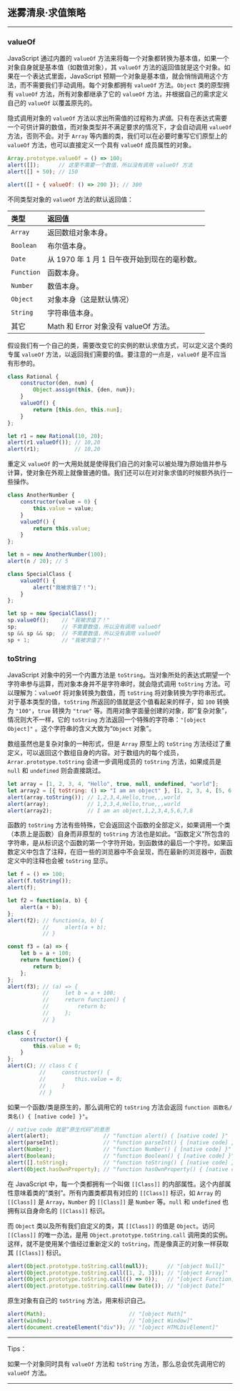 ## 迷雾清泉·求值策略

---

### valueOf

JavaScript 通过内置的 `valueOf` 方法来将每一个对象都转换为基本值，如果一个对象自身就是基本值（如数值对象），其 `valueOf` 方法的返回值就是这个对象。如果在一个表达式里面，JavaScript 预期一个对象是基本值，就会悄悄调用这个方法，而不需要我们手动调用。每个对象都拥有 `valueOf` 方法。`Object` 类的原型拥有 `valueOf` 方法，所有对象都继承了它的 `valueOf` 方法，并根据自己的需求定义自己的 `valueOf` 以覆盖原先的。

隐式调用对象的 `valueOf` 方法以求出所需值的过程称为*求值*。只有在表达式需要一个可供计算的数值，而对象类型并不满足要求的情况下，才会自动调用 `valueOf` 方法，否则不会。对于 `Array` 等内置的类，我们可以在必要时重写它们原型上的 `valueOf` 方法，也可以直接定义一个具有 `valueOf` 成员属性的对象。

```javascript
Array.prototype.valueOf = () => 100;
alert([]);      // 这里不需要一个数值，所以没有调用 valueOf 方法
alert([] + 50); // 150

alert([] + { valueOf: () => 200 }); // 300
```

不同类型对象的 `valueOf` 方法的默认返回值：

| **类型**   | **返回值**                                   |
| :--------- | :------------------------------------------- |
| `Array`    | 返回数组对象本身。                           |
| `Boolean`  | 布尔值本身。                                 |
| `Date`     | 从 1970 年 1 月 1 日午夜开始到现在的毫秒数。 |
| `Function` | 函数本身。                                   |
| `Number`   | 数值本身。                                   |
| `Object`   | 对象本身（这是默认情况）                     |
| `String`   | 字符串值本身。                               |
| 其它       | Math 和 Error 对象没有 valueOf 方法。        |

假设我们有一个自己的类，需要改变它的实例的默认求值方式，可以定义这个类的专属 `valueOf` 方法，以返回我们需要的值。要注意的一点是，`valueOf` 是不应当有形参的。

```javascript
class Rational {
    constructor(den, num) {
        Object.assign(this, {den, num});
    }
    valueOf() {
        return [this.den, this.num];
    }
};

let r1 = new Rational(10, 20);
alert(r1.valueOf()); // 10,20
alert(r1);           // 10,20
```

重定义 `valueOf` 的一大用处就是使得我们自己的对象可以被处理为原始值并参与计算，使对象在外观上就像普通的值。我们还可以在对对象求值的时候额外执行一些操作。

```javascript
class AnotherNumber {
    constructor(value = 0) {
        this.value = value;
    }
    valueOf() {
        return this.value;
    }
};

let n = new AnotherNumber(100);
alert(n / 20); // 5

class SpecialClass {
    valueOf() {
        alert("我被求值了！");
    }
};

let sp = new SpecialClass();
sp.valueOf();    // "我被求值了！"
sp;              // 不需要数值，所以没有调用 valueOf
sp && sp && sp;  // 不需要数值，所以没有调用 valueOf
sp + 1;          // "我被求值了！"
```





### toString

JavaScript 对象中的另一个内置方法是 `toString`。当对象所处的表达式期望一个字符串参与运算，而对象本身并不是字符串时，就会隐式调用 `toString` 方法。可以理解为：`valueOf` 将对象转换为数值，而 `toString` 将对象转换为字符串形式。对于基本类型的值，`toString` 所返回的值就是这个值看起来的样子，如 `100` 转换为 `"100"`，`true` 转换为 `"true"` 等。而用对象字面量创建的对象，即“复杂对象”，情况则大不一样，它的 `toString` 方法返回一个特殊的字符串：`"[object Object]"` 。这个字符串的含义大致为“`Object` 对象”。

数组虽然也是复杂对象的一种形式，但是 `Array` 原型上的 `toString` 方法经过了重定义，可以返回这个数组自身的内容。对于数组内的每个成员，`Arrar.prototype.toString` 会进一步调用成员的 `toString` 方法，如果成员是 `null` 和 `undefined` 则会直接跳过。

```javascript
let array = [1, 2, 3, 4, "Hello", true, null, undefined, "world"];
let array2 = [{ toString: () => "I am an object" }, [1, 2, 3, 4, [5, 6, 7, 8]]];
alert(array.toString()); // 1,2,3,4,Hello,true,,,world
alert(array);            // 1,2,3,4,Hello,true,,,world
alert(array2);           // I am an object,1,2,3,4,5,6,7,8
```

函数的 `toString` 方法有些特殊，它会返回这个函数的全部定义，如果调用一个类（本质上是函数）自身而非原型的 `toString` 方法也是如此。“函数定义”所包含的字符串，是从标识这个函数的第一个字符开始，到函数体的最后一个字符。如果函数定义中包含了注释，在旧一些的浏览器中不会呈现，而在最新的浏览器中，函数定义中的注释也会被 `toString` 显示。

```javascript
let f = () => 100;
alert(f.toString()); 
alert(f);

let f2 = function(a, b) {
    alert(a + b);
};
alert(f2); // function(a, b) {
           //     alert(a + b);
           // }

const f3 = (a) => {
    let b = a + 100;
    return function() {
        return b;
    };
};
alert(f3); // (a) => {
           //     let b = a + 100;
           //     return function() {
           //         return b;
           //     };
           // }

class C {
    constructor() {
        this.value = 0;
    }
};
alert(C); // class C {
          //     constructor() {
          //         this.value = 0;
          //     }
          // }
```

如果一个函数/类是原生的，那么调用它的 `toString` 方法会返回 `function 函数名/类名() { [native code] }"`。

```javascript
// native code 就是“原生代码”的意思
alert(alert);                 // "function alert() { [native code] }" 
alert(parseInt);              // "function parseInt() { [native code] }"
alert(Number);                // "function Number() { [native code] }" 
alert(Boolean);               // "function Boolean() { [native code] }" 
alert([].toString);           // "function toString() { [native code] }"
alert(Object.hasOwnProperty); // "function hasOwnProperty() { [native code] }" 
```

在 JavaScript 中，每一个类都拥有一个叫做 `[[Class]]` 的内部属性。这个内部属性意味着类的“类别”。所有内置类都具有对应的 `[[Class]]` 标识，如 `Array` 的 `[[Class]]` 是 `Array`，`Number` 的 `[[Class]]` 是 `Number` 等。`null` 和 `undefined` 也拥有以自身命名的 `[[Class]]` 标识。

而 `Object` 类以及所有我们自定义的类，其 `[[Class]]` 的值是 `Object`。访问 `[[Class]]` 的唯一办法，是用 `Object.prototype.toString.call` 调用类的实例。这样，就不是使用某个值经过重新定义的 `toString`，而是像真正的对象一样获取其 `[[Class]]` 标识。

```javascript
alert(Object.prototype.toString.call(null));      // "[object Null]"
alert(Object.prototype.toString.call([1, 2, 3])); // "[object Array]"
alert(Object.prototype.toString.call(() => 0));   // "[object Function]"
alert(Object.prototype.toString.call(new Date()); // "[object Date]"
```

原生对象有自己的 `toString` 方法，用来标识自己。

```javascript
alert(Math);                          // "[object Math]"
alert(window);                        // "[object Window]"
alert(document.createElement("div")); // "[object HTMLDivElement]"
```



---

Tips：

如果一个对象同时具有 `valueOf` 方法和 `toString` 方法，那么总会优先调用它的 `valueOf` 方法。

---
